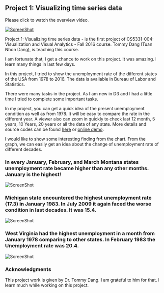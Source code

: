 ## Project 1: Visualizing time series data
Please click to watch the overview video.

[![ScreenShot](http://mykabir.info/d3Project1/VideoTeaser.PNG)](http://mykabir.info/)

Project 1: Visualizing time series data - is the first project of CS5331-004: Visualization and Visual Analytics - Fall 2016 course. Tommy Dang (Tuan Nhon Dang), is teaching this course. 

I am fortunate that, I get a chance to work on this project.  It was amazing. I learn many things in last few days. 

In this project, I tried to show the unemployment rate of the different states of the USA from 1978 to 2016. The data is available in Bureau of Labor and Statistics. 

There were many tasks in the project. As I am new in D3 and I had a little time I tried to complete some important tasks. 

In my project, you can get a quick idea of the present unemployment condition as well as from 1978. It will be easy to compare the rate in the different year. A viewer also can zoom in quickly to check last 12 month, 5 years, 10 Years, 20 years or all the data of any state. 
More details and source codes can be found [here](https://github.com/mykabir/D3Project1) or [online demo](http://mykabir.info/d3Project1/).


I would like to show some interesting finding from the chart. From the graph, we can easily get an idea about the change of unemployment rate of different decades. 

### In every January, February, and March Montana states unemployment rate became higher than any other months. January is the highest! 
![ScreenShot](http://mykabir.info/d3Project1/montana.PNG)

### Michigan state encountered the highest unemployment rate (17.3) in January 1983. In July 2009 it again faced the worse condition in last decades. It was 15.4.
![ScreenShot](http://mykabir.info/d3Project1/Michigan.PNG)


### West Virginia had the highest unemployment in a month from January 1978 comparing to other states. In February 1983 the Unemployment rate was 20.4.
![ScreenShot](http://mykabir.info/d3Project1/WV.PNG)

### Acknowledgments
This project work is given by Dr. Tommy Dang. I am grateful to him for that. I learn much while working on this project. 

